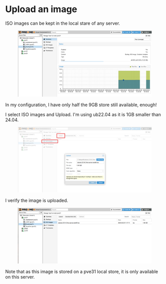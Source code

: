# Upload an image

ISO images can be kept in the local stare of any server.

<figure><img src="../../../.gitbook/assets/Screenshot 2025-06-29 104859.png" alt=""><figcaption></figcaption></figure>

In my configuration, I have only half the 9GB store still available, enough!

I select ISO images and Upload. I'm using ub22.04 as it is 1GB smaller than 24.04.

<figure><img src="../../../.gitbook/assets/Screenshot 2025-06-29 111615.png" alt=""><figcaption></figcaption></figure>

I verify the image is uploaded.

<figure><img src="../../../.gitbook/assets/Screenshot 2025-06-29 111838.png" alt=""><figcaption></figcaption></figure>

Note that as this image is stored on a pve31 local store, it is only available on this server.&#x20;
